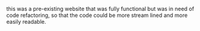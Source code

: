 this was a pre-existing website that was fully functional but was in need of code refactoring, so that the code could be more stream lined and more easily readable.